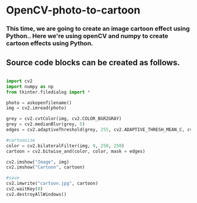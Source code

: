 # OpenCV-photo-to-cartoon
 
 ### This time, we are going to create an image cartoon effect using Python.. Here we're using openCV and numpy to create cartoon effects using Python.


## Source code blocks can be created as follows.

~~~python

import cv2
import numpy as np
from tkinter.filedialog import *

photo = askopenfilename()
img = cv2.imread(photo)

grey = cv2.cvtColor(img, cv2.COLOR_BGR2GRAY)
grey = cv2.medianBlur(grey, 5)
edges = cv2.adaptiveThreshold(grey, 255, cv2.ADAPTIVE_THRESH_MEAN_C, cv2.THRESH_BINARY, 9, 9)

#cartoonize
color = cv2.bilateralFilter(img, 9, 250, 250)
cartoon = cv2.bitwise_and(color, color, mask = edges)

cv2.imshow("Image", img)
cv2.imshow("Cartoon", cartoon)

#save
cv2.imwrite("cartoon.jpg", cartoon)
cv2.waitKey(0)
cv2.destroyAllWindows()

~~~

